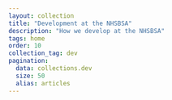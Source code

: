 ```yaml
---
layout: collection
title: "Development at the NHSBSA"
description: "How we develop at the NHSBSA"
tags: home
order: 10
collection_tag: dev
pagination:
  data: collections.dev
  size: 50
  alias: articles
---
```


